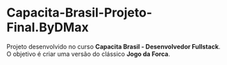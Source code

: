 # Capacita-Brasil-Projeto-Final.ByDMax
Projeto desenvolvido no curso **Capacita Brasil - Desenvolvedor Fullstack**. O objetivo é criar uma versão do clássico **Jogo da Forca**. 
